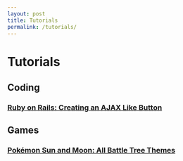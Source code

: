 ```yaml
---
layout: post
title: Tutorials
permalink: /tutorials/
---
```

# Tutorials

## **Coding**

### **[Ruby on Rails: Creating an AJAX Like Button](ruby-on-rails-ajax-likes/)**

## **Games**

### **[Pokémon Sun and Moon: All Battle Tree Themes](pokemon-sunmoon-battle-tree-themes/)**
